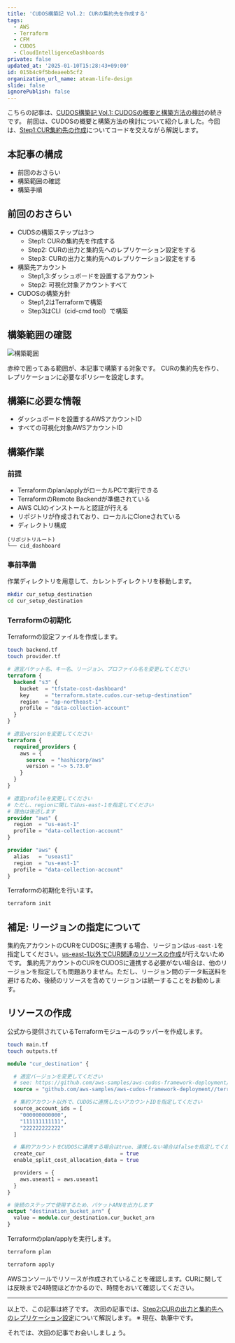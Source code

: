 ```yaml
---
title: 'CUDOS構築記 Vol.2: CURの集約先を作成する'
tags:
  - AWS
  - Terraform
  - CFM
  - CUDOS
  - CloudIntelligenceDashboards
private: false
updated_at: '2025-01-10T15:28:43+09:00'
id: 015b4c9f5bdeaeeb5cf2
organization_url_name: ateam-life-design
slide: false
ignorePublish: false
---
```


こちらの記事は、[CUDOS構築記 Vol.1: CUDOSの概要と構築方法の検討](https://qiita.com/masatomasato1224/items/311e890ade9b48700cbe)の続きです。
前回は、CUDOSの概要と構築方法の検討について紹介しました。今回は、[Step1:CUR集約先の作成](https://qiita.com/masatomasato1224/items/311e890ade9b48700cbe#%E6%A7%8B%E7%AF%89%E3%82%B9%E3%83%86%E3%83%83%E3%83%97:~:text=%E3%81%8C%E3%81%82%E3%82%8A%E3%81%BE%E3%81%99%E3%80%82-,CUR%E3%81%AE%E9%9B%86%E7%B4%84%E5%85%88%E3%82%92%E4%BD%9C%E6%88%90%E3%81%99%E3%82%8B,-CUR%E3%81%AE%E5%87%BA%E5%8A%9B)についてコードを交えながら解説します。

## 本記事の構成

- 前回のおさらい
- 構築範囲の確認
- 構築手順

## 前回のおさらい

- CUDSの構築ステップは3つ
  - Step1: CURの集約先を作成する
  - Step2: CURの出力と集約先へのレプリケーション設定をする
  - Step3: CURの出力と集約先へのレプリケーション設定をする
- 構築先アカウント
  - Step1,3:ダッシュボードを設置するアカウント
  - Step2: 可視化対象アカウントすべて
- CUDOSの構築方針
  - Step1,2はTerraformで構築
  - Step3はCLI（cid-cmd tool）で構築

## 構築範囲の確認

![構築範囲](https://qiita-image-store.s3.ap-northeast-1.amazonaws.com/0/444225/4c63ffe7-51dc-28ef-6366-4d02eab2454f.png)

赤枠で囲ってある範囲が、本記事で構築する対象です。
CURの集約先を作り、レプリケーションに必要なポリシーを設定します。

## 構築に必要な情報

- ダッシュボードを設置するAWSアカウントID
- すべての可視化対象AWSアカウントID

## 構築作業

### 前提

- Terraformのplan/applyがローカルPCで実行できる
- TerraformのRemote Backendが準備されている
- AWS CLIのインストールと認証が行える
- リポジトリが作成されており、ローカルにCloneされている
- ディレクトリ構成

```bash:ディレクトリ構成
(リポジトリルート)
└── cid_dashboard
```

### 事前準備

作業ディレクトリを用意して、カレントディレクトリを移動します。

```bash
mkdir cur_setup_destination
cd cur_setup_destination
```

### Terraformの初期化

Terraformの設定ファイルを作成します。

```bash
touch backend.tf
touch provider.tf
```

```tf:backend.tf
# 適宜バケット名、キー名、リージョン、プロファイル名を変更してください
terraform {
  backend "s3" {
    bucket  = "tfstate-cost-dashboard"
    key     = "terraform.state.cudos.cur-setup-destination"
    region  = "ap-northeast-1"
    profile = "data-collection-account"
  }
}
```

```tf:provider.tf
# 適宜versionを変更してください
terraform {
  required_providers {
    aws = {
      source  = "hashicorp/aws"
      version = "~> 5.73.0"
    }
  }
}

# 適宜profileを変更してください
# ただし、regionに関してはus-east-1を指定してください
# 理由は後述します
provider "aws" {
  region  = "us-east-1"
  profile = "data-collection-account"
}

provider "aws" {
  alias   = "useast1"
  region  = "us-east-1"
  profile = "data-collection-account"
}
```

Terraformの初期化を行います。

```bash
terraform init
```

## 補足: リージョンの指定について

集約先アカウントのCURをCUDOSに連携する場合、リージョンは`us-east-1`を指定してください。[us-east-1以外でCUR関連のリソースの作成](https://registry.terraform.io/providers/hashicorp/aws/latest/docs/resources/cur_report_definition)が行えないためです。
集約先アカウントのCURをCUDOSに連携する必要がない場合は、他のリージョンを指定しても問題ありません。ただし、リージョン間のデータ転送料を避けるため、後続のリソースを含めてリージョンは統一することをお勧めします。

## リソースの作成

公式から提供されているTerraformモジュールのラッパーを作成します。

```bash
touch main.tf
touch outputs.tf
```

```tf:main.tf
module "cur_destination" {

  # 適宜バージョンを変更してください
  # see: https://github.com/aws-samples/aws-cudos-framework-deployment/tree/main/terraform-modules/cur-setup-destination
  source = "github.com/aws-samples/aws-cudos-framework-deployment//terraform-modules/cur-setup-destination?ref=0.3.13"

  # 集約アカウント以外で、CUDOSに連携したいアカウントIDを指定してください
  source_account_ids = [
    "000000000000",
    "111111111111",
    "222222222222"
  ]

  # 集約アカウントをCUDOSに連携する場合はtrue、連携しない場合はfalseを指定してください
  create_cur                        = true
  enable_split_cost_allocation_data = true

  providers = {
    aws.useast1 = aws.useast1
  }
}

```

```tf:outputs.tf
# 後続のステップで使用するため、バケットARNを出力します
output "destination_bucket_arn" {
  value = module.cur_destination.cur_bucket_arn
}
```

Terraformのplan/applyを実行します。

```bash
terraform plan
```

```bash
terraform apply
```

AWSコンソールでリソースが作成されていることを確認します。CURに関しては反映まで24時間ほどかかるので、時間をおいて確認してください。

---

以上で、この記事は終了です。
次回の記事では、[Step2:CURの出力と集約先へのレプリケーション設定](https://qiita.com/masatomasato1224/items/311e890ade9b48700cbe#%E6%A7%8B%E7%AF%89%E3%82%B9%E3%83%86%E3%83%83%E3%83%97:~:text=CUR%E3%81%AE%E5%87%BA%E5%8A%9B%E3%81%A8%E9%9B%86%E7%B4%84%E5%85%88%E3%81%B8%E3%81%AE%E3%83%AC%E3%83%97%E3%83%AA%E3%82%B1%E3%83%BC%E3%82%B7%E3%83%A7%E3%83%B3%E8%A8%AD%E5%AE%9A%E3%82%92%E3%81%99%E3%82%8B)について解説します。
※ 現在、執筆中です。

それでは、次回の記事でお会いしましょう。
